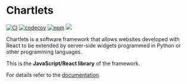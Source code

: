 # Chartlets 

[![CI](https://github.com/bcdev/chartlets/actions/workflows/frontend-ci.yml/badge.svg)](https://github.com/bcdev/chartlets/actions/workflows/frontend-ci.yml)
[![codecov](https://codecov.io/gh/bcdev/chartlets/graph/badge.svg?token=zJBPMFvnpg&flags=frontend)](https://codecov.io/gh/bcdev/chartlets)
[![npm](https://badge.fury.io/js/chartlets.svg)](https://npmjs.org/package/chartlets)
![](https://img.shields.io/badge/Linting-TypeScript%20%26%20Prettier-blue?logo=typescript&logoColor=white)

Chartlets is a software framework that allows websites developed with
React to be extended by server-side widgets programmed in Python or other
programming languages. 

This is the **JavaScript/React library** of the framework.

For details refer to the [documentation](https://bcdev.github.io/chartlets/).

